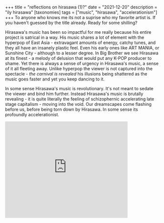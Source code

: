 +++
title = "reflections on hirasawa (1)?"
date = "2021-12-20"
description = "ily hirasawa"
[taxonomies]
tags = ["music", "hirasawa", "accelerationism"]
+++
To anyone who knows me its not a suprise who my favorite artist is. If you haven't guessed by the title already. Ready for some shilling? 

Hirasawa's music has been so impactful for me really because his entire project is satrical in a way. His music shares a lot of element with the hyperpop of East Asia - extravagant amounts of energy, catchy tunes, and they all have an insanely plastic feel. Even his early ones like ART MANIA, or Sunshine City - although to a lesser degree. In Big Brother we see Hirasawa at its finest - a melody of delusion that would put any K-POP producer to shame. Yet there is always a sense of urgency in Hirasawa's music, a sense of it all fleeting away. Unlike hyperpop the viewer is not captured into the spectacle - *the carnival is revealed* his illusions being shattered as the music goes faster and yet you keep dancing to it.

In some sense Hirasawa's music is revolutionary. It's not meant to sedate the viewer and bind him further. Instead Hirasawa's music is brutally revealing - it is quite literally the feeling of schizophernic accelerating late stage capitalism - moving into the void. Our dreamscapes come flashing before us, before being torn down by Hirasawa. In some sense its profoundly accelerationist.

<iframe width="400" height="315" src="https://www.youtube.com/embed/sR072OltSQk" title="YouTube video player" frameborder="0" allow="accelerometer; autoplay; clipboard-write; encrypted-media; gyroscope; picture-in-picture" allowfullscreen></iframe>